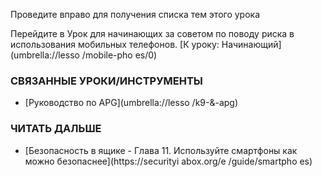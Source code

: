 [Title]: # (Что теперь?)
[Order]: # (12)

Проведите вправо для получения списка тем этого урока

Перейдите в Урок для начинающих за советом по поводу риска в использования мобильных телефонов.
[К уроку: Начинающий](umbrella://lesso
/mobile-pho
es/0)

### СВЯЗАННЫЕ УРОКИ/ИНСТРУМЕНТЫ

* [Руководство по APG](umbrella://lesso
/k9-&-apg)

### ЧИТАТЬ ДАЛЬШЕ

* [Безопасность в ящике - Глава 11. Используйте смартфоны как можно безопаснее](https://securityi
abox.org/e
/guide/smartpho
es)
